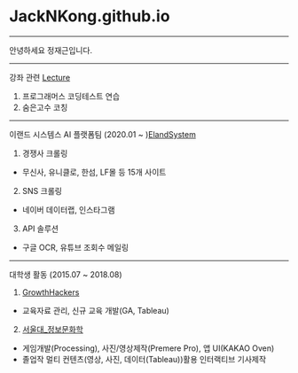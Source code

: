 # JackNKong.github.io
---

안녕하세요 정재근입니다.

---
강좌 관련 [Lecture](./Lecture)

1. 프로그래머스 코딩테스트 연습
2. 숨은고수 코칭

---
이랜드 시스템스 AI 플랫폼팀 (2020.01 ~ )[ElandSystem](./ElandSystem)
 1. 경쟁사 크롤링
 - 무신사, 유니클로, 한섬, LF몰 등 15개 사이트
 2. SNS 크롤링
 - 네이버 데이터랩, 인스타그램 
 3. API 솔루션
 - 구글 OCR, 유튜브 조회수 메일링
 
---
대학생 활동 (2015.07 ~ 2018.08)

 1. [GrowthHackers](./Growthhackers)
 - 교육자료 관리, 신규 교육 개발(GA, Tableau)
 2. [서울대_정보문화학](./SNUISC) 
 - 게임개발(Processing), 사진/영상제작(Premere Pro), 앱 UI(KAKAO Oven)
 - 졸업작 멀티 컨텐츠(영상, 사진, 데이터(Tableau))활용 인터랙티브 기사제작

